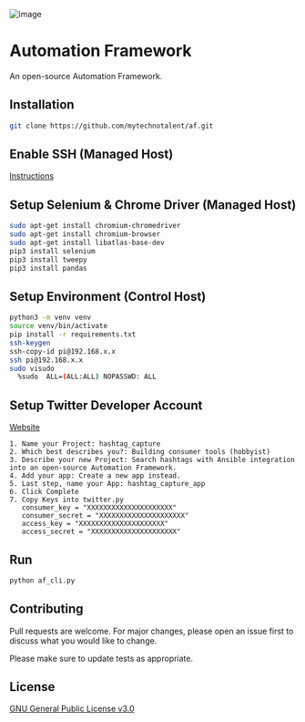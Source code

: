 ![image](https://github.com/mytechnotalent/Automation-Framework/blob/main/Automation%20Framework.png?raw=true)

# Automation Framework
An open-source Automation Framework.

## Installation
```bash
git clone https://github.com/mytechnotalent/af.git
```

## Enable SSH (Managed Host)
[Instructions](https://www.raspberrypi.org/documentation/remote-access/ssh)

## Setup Selenium & Chrome Driver (Managed Host)
```bash
sudo apt-get install chromium-chromedriver
sudo apt-get install chromium-browser
sudo apt-get install libatlas-base-dev
pip3 install selenium
pip3 install tweepy
pip3 install pandas
```

## Setup Environment (Control Host)
```bash
python3 -m venv venv
source venv/bin/activate
pip install -r requirements.txt
ssh-keygen
ssh-copy-id pi@192.168.x.x
ssh pi@192.168.x.x
sudo visudo
  %sudo  ALL=(ALL:ALL) NOPASSWD: ALL
```

## Setup Twitter Developer Account
[Website](https://developer.twitter.com)
```
1. Name your Project: hashtag_capture
2. Which best describes you?: Building consumer tools (hobbyist)
3. Describe your new Project: Search hashtags with Ansible integration into an open-source Automation Framework.
4. Add your app: Create a new app instead.
5. Last step, name your App: hashtag_capture_app
6. Click Complete
7. Copy Keys into twitter.py
   consumer_key = "XXXXXXXXXXXXXXXXXXXXX"
   consumer_secret = "XXXXXXXXXXXXXXXXXXXXX"
   access_key = "XXXXXXXXXXXXXXXXXXXXX"
   access_secret = "XXXXXXXXXXXXXXXXXXXXX"
```

## Run
```bash
python af_cli.py
```

## Contributing
Pull requests are welcome. For major changes, please open an issue first to discuss what you would like to change.

Please make sure to update tests as appropriate.

## License
[GNU General Public License v3.0](https://www.gnu.org/licenses/gpl-3.0.en.html)
